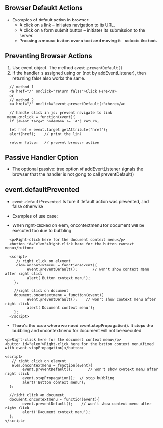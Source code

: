 ## Browser Defaukt Actions
- Examples of default action in browser:
  - A click on a link – initiates navigation to its URL.
  - A click on a form submit button – initiates its submission to the server.
  - Pressing a mouse button over a text and moving it – selects the text.

## Preventing Browser Actions
1. Use event object. The method `event.preventDefault()`
2. If the handler is assigned using on<event> (not by addEventListener), then returning false also works the same.
  
```
  // method 1
  <a href="/" onclick="return false">Click Here</a>
  or 
  // method 2
  <a href="/" onclick="event.preventDefault()">here</a>
```
  
```
  // handle click in js: prevent navigate to link 
 menu.onclick = function(event){
  if (event.target.nodeName != 'A') return;
  
  let href = event.target.getAttribute("href");
  alert(href);    // print the link
  
  return false;   // prevent browser action
```

## Passive Handler Option
- The optional passive: true option of addEventListener signals the browser that the handler is not going to call preventDefault()
 
## event.defaultPrevented
- `event.defaultPrevented`: Is ture if default action was prevented, and false otherwise
- Examples of use case:
  
- When right-clicked on elem, oncontextmenu for document will be executed too due to bubbling
```
  <p>Right-click here for the document context menu</p>
  <button id="elem">Right-click here for the button context menu</button>
  
  <script>
     // right click on element
     elem.oncontextmenu = function(event){
          event.preventDefault();       // won't show context menu after right click
          alert('Button context menu');
    };
    
    //right click on document
    document.oncontextmenu = function(event){
          event.preventDefault();    // won't show context menu after right click
          alert('Document context menu');
    };
  </script>
```
  
- There's the case where we need event.stopPropagation(). It stops the bubbling and oncontextmenu for document will not be executed 
```
<p>Right-click here for the document context menu</p>
<button id="elem">Right-click here for the button context menu(fixed with event.stopPropagation)</button>
  
<script>
   // right click on element
   elem.oncontextmenu = function(event){
        event.preventDefault();       // won't show context menu after right click
        event.stopPropagation();  // stop bubbling
        alert('Button context menu');
  };
    
  //right click on document
  document.oncontextmenu = function(event){
        event.preventDefault();    // won't show context menu after right click
        alert('Document context menu');
  };
</script>
```
  
  
  
  
  
  
  
  
  
  
  
  
